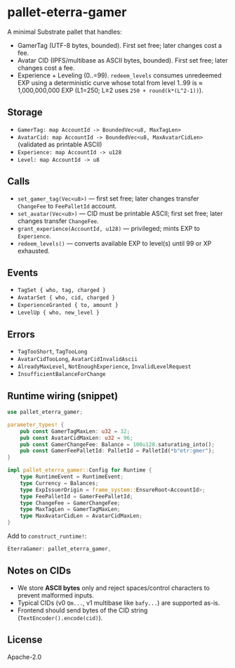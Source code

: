 # pallet-eterra-gamer

A minimal Substrate pallet that handles:
- GamerTag (UTF-8 bytes, bounded). First set free; later changes cost a fee.
- Avatar CID (IPFS/multibase as ASCII bytes, bounded). First set free; later changes cost a fee.
- Experience + Leveling (0..=99). `redeem_levels` consumes unredeemed EXP using a deterministic curve
  whose total from level 1..99 is ≈ 1,000,000,000 EXP (L1=250; L≥2 uses `250 + round(k*(L^2-1))`).

## Storage
- `GamerTag: map AccountId -> BoundedVec<u8, MaxTagLen>`
- `AvatarCid: map AccountId -> BoundedVec<u8, MaxAvatarCidLen>` (validated as printable ASCII)
- `Experience: map AccountId -> u128`
- `Level: map AccountId -> u8`

## Calls
- `set_gamer_tag(Vec<u8>)` — first set free; later changes transfer `ChangeFee` to `FeePalletId` account.
- `set_avatar(Vec<u8>)` — CID must be printable ASCII; first set free; later changes transfer `ChangeFee`.
- `grant_experience(AccountId, u128)` — privileged; mints EXP to `Experience`.
- `redeem_levels()` — converts available EXP to level(s) until 99 or XP exhausted.

## Events
- `TagSet { who, tag, charged }`
- `AvatarSet { who, cid, charged }`
- `ExperienceGranted { to, amount }`
- `LevelUp { who, new_level }`

## Errors
- `TagTooShort`, `TagTooLong`
- `AvatarCidTooLong`, `AvatarCidInvalidAscii`
- `AlreadyMaxLevel`, `NotEnoughExperience`, `InvalidLevelRequest`
- `InsufficientBalanceForChange`

## Runtime wiring (snippet)
```rust
use pallet_eterra_gamer;

parameter_types! {
    pub const GamerTagMaxLen: u32 = 32;
    pub const AvatarCidMaxLen: u32 = 96;
    pub const GamerChangeFee: Balance = 100u128.saturating_into();
    pub const GamerFeePalletId: PalletId = PalletId(*b"etr:gmer");
}

impl pallet_eterra_gamer::Config for Runtime {
    type RuntimeEvent = RuntimeEvent;
    type Currency = Balances;
    type ExpIssuerOrigin = frame_system::EnsureRoot<AccountId>;
    type FeePalletId = GamerFeePalletId;
    type ChangeFee = GamerChangeFee;
    type MaxTagLen = GamerTagMaxLen;
    type MaxAvatarCidLen = AvatarCidMaxLen;
}
```
Add to `construct_runtime!`:
```rust
EterraGamer: pallet_eterra_gamer,
```

## Notes on CIDs
- We store **ASCII bytes** only and reject spaces/control characters to prevent malformed inputs.
- Typical CIDs (v0 `Qm...`, v1 multibase like `bafy...`) are supported as-is.
- Frontend should send bytes of the CID string (`TextEncoder().encode(cid)`).

## License
Apache-2.0
